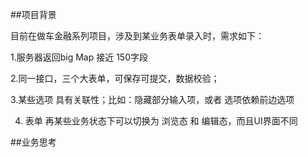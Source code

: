 ##项目背景

目前在做车金融系列项目，涉及到某业务表单录入时，需求如下：

1.服务器返回big Map  接近 150字段

2.同一接口，三个大表单，可保存可提交，数据校验；

3.某些选项 具有关联性；比如：隐藏部分输入项，或者 选项依赖前边选项

4. 表单 再某些业务状态下可以切换为 浏览态 和 编辑态，而且UI界面不同

##业务思考
